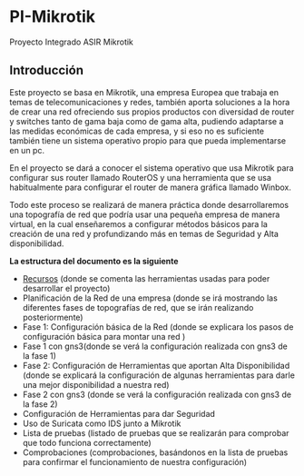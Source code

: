 # PI-Mikrotik
Proyecto Integrado ASIR Mikrotik
## Introducción
Este proyecto se basa en Mikrotik, una empresa Europea que trabaja en temas de telecomunicaciones y redes, también aporta soluciones a la hora de crear una red ofreciendo sus propios productos con diversidad de router y switches tanto de gama baja como de gama alta, pudiendo adaptarse a las medidas económicas de cada empresa, y si eso no es suficiente también tiene un sistema operativo propio para que pueda implementarse en un pc.

En el proyecto se dará a conocer el sistema operativo que usa Mikrotik para configurar sus router llamado RouterOS y una herramienta que se usa habitualmente para configurar el router de manera gráfica llamado Winbox. 

Todo este proceso se realizará de manera práctica donde desarrollaremos una topografía de red que podría usar una pequeña empresa de manera virtual, en la cual enseñaremos a configurar métodos básicos para la creación de una red y profundizando más en temas de Seguridad y Alta disponibilidad.

__La estructura del documento es la siguiente__
- [Recursos](https://github.com/FranciscoCadena/PI-Mikrotik/blob/master/Recursos.md) (donde se comenta las herramientas usadas para poder desarrollar el proyecto)
- Planificación de la Red de una empresa (donde se irá mostrando las diferentes fases de topografías de red, que se irán realizando posteriormente)
- Fase 1: Configuración básica de la Red (donde se explicara los pasos de configuración básica para montar una red )
- Fase 1 con gns3(donde se verá la configuración realizada con gns3 de la fase 1)
- Fase 2: Configuración de Herramientas que aportan Alta Disponibilidad (donde se explicará la configuración de algunas herramientas para darle una mejor disponibilidad a nuestra red)
- Fase 2 con gns3 (donde se verá la configuración realizada con gns3 de la fase 2)
- Configuración de Herramientas para dar Seguridad
- Uso de Suricata como IDS junto a Mikrotik
- Lista de pruebas (listado de pruebas que se realizarán para comprobar que todo funciona correctamente)
- Comprobaciones (comprobaciones, basándonos en la lista de pruebas para confirmar el funcionamiento de nuestra configuración)


